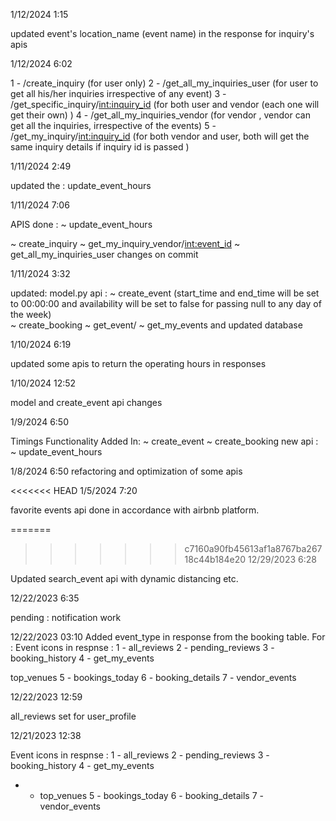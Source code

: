 1/12/2024 1:15

updated event's location_name (event name) in the response for inquiry's apis

1/12/2024 6:02

1 - /create_inquiry (for user only)
2 - /get_all_my_inquiries_user (for user to get all his/her inquiries irrespective of any event)
3 - /get_specific_inquiry/<int:inquiry_id> (for both user and vendor (each one will get their own) )
4 - /get_all_my_inquiries_vendor (for vendor , vendor can get all the inquiries, irrespective of the events)
5 - /get_my_inquiry/<int:inquiry_id> (for both vendor and user, both will get the same inquiry details if inquiry id is passed )
 


1/11/2024 2:49

updated the :
    update_event_hours 


1/11/2024 7:06

APIS done :
~ update_event_hours

~ create_inquiry
~ get_my_inquiry_vendor/<int:event_id>
~ get_all_my_inquiries_user 
changes on commit
 



1/11/2024 3:32

updated:
model.py
api : 
    ~ create_event  (start_time and end_time will be set to 00:00:00 and availability will be set to false for passing null to any day of the week)         
    ~ create_booking
    ~ get_event/
    ~ get_my_events
and updated database


1/10/2024 6:19

updated some apis to return the operating hours in responses

1/10/2024 12:52

model and create_event api changes 


1/9/2024 6:50

Timings Functionality Added In:
    ~ create_event
    ~ create_booking
new api :
~ update_event_hours



1/8/2024 6:50
refactoring and optimization of some apis



<<<<<<< HEAD
1/5/2024 7:20

favorite events api done in accordance with airbnb platform.





=======
>>>>>>> c7160a90fb45613af1a8767ba26718c44b184e20
12/29/2023 6:28

Updated search_event api with dynamic distancing etc.



12/22/2023 6:35


pending :  notification work 



12/22/2023 03:10
Added event_type in response from the booking table.
For :
Event icons in respnse : 1 - all_reviews 2 - pending_reviews 3 - booking_history 4 - get_my_events

top_venues 5 - bookings_today 6 - booking_details 7 - vendor_events




12/22/2023 12:59

all_reviews set for user_profile



12/21/2023 12:38

Event icons in respnse :
1 - all_reviews
2 - pending_reviews
3 - booking_history
4 - get_my_events
- - top_venues
5 - bookings_today
6 - booking_details
7 - vendor_events
